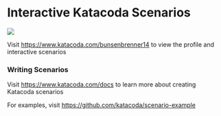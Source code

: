 # Interactive Katacoda Scenarios

[![](http://shields.katacoda.com/katacoda/bunsenbrenner14/count.svg)](https://www.katacoda.com/bunsenbrenner14 "Get your profile on Katacoda.com")

Visit https://www.katacoda.com/bunsenbrenner14 to view the profile and interactive scenarios

### Writing Scenarios
Visit https://www.katacoda.com/docs to learn more about creating Katacoda scenarios

For examples, visit https://github.com/katacoda/scenario-example
